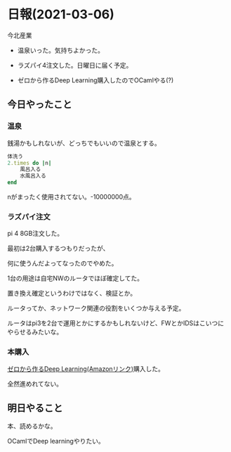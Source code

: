 # 日報(2021-03-06)

今北産業

* 温泉いった。気持ちよかった。

* ラズパイ4注文した。日曜日に届く予定。

* ゼロから作るDeep Learning購入したのでOCamlやる(?)

## 今日やったこと

### 温泉

銭湯かもしれないが、どっちでもいいので温泉とする。

```ruby
体洗う
2.times do |n|
	風呂入る
	水風呂入る
end
```

nがまったく使用されてない。-10000000点。

### ラズパイ注文

pi 4 8GB注文した。

最初は2台購入するつもりだったが、

何に使うんだよってなったのでやめた。

1台の用途は自宅NWのルータでほぼ確定してた。

置き換え確定というわけではなく、検証とか。

ルータってか、ネットワーク関連の役割をいくつか与える予定。

ルータはpi3を2台で運用とかにするかもしれないけど、FWとかIDSはこいつにやらせるみたいな。

### 本購入

[ゼロから作るDeep Learning(Amazonリンク)](https://www.amazon.co.jp/ゼロから作るDeep-Learning-―Pythonで学ぶディープラーニングの理論と実装-斎藤-康毅/dp/4873117585)購入した。

全然進めれてない。

## 明日やること

本、読めるかな。

OCamlでDeep learningやりたい。
